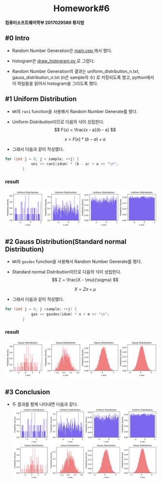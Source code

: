 # <center>Homework#6</center>

**컴퓨터소프트웨어학부 2017029589 류지범**



## #0 Intro

- Random Number Generation은 <A href = "https://github.com/llordly/MAT3008/blob/master/Homework%236/main.cpp" target = "self" > main.cpp </A>에서 했다.
- histogram은 <A href = "https://github.com/llordly/MAT3008/blob/master/Homework%236/draw_histogram.py" target = "self" > draw_histogram.py </A>로 그렸다.

- Random Number Generation의 결과는 uniform_distribution_n.txt, gauss_distribution_n.txt (n은 sample의 수) 로 저장되도록 했고, python에서 이 파일들을 읽어서 histogram을 그리도록 했다.

## #1 Uniform Distribution

- `NR`의 `ran1` function을 사용해서 Random Number Generate를 했다.

- Uniform Distribution이므로 다음의 식이 성립한다.
  $$
  F(x) = \frac{x - a}{b - a}
  $$

  $$
  x = F(x) * (b - a) + a
  $$

- 그래서 다음과 같이 작성했다.

```c++
for (int j = 0; j < sample; ++j) {
            uni << ran1(idum) * (b - a) + a << "\n";
        }
```

### result

<img src="https://github.com/llordly/MAT3008/blob/master/Homework%236/uniform_distribution.png?raw=true" style="zoom:70%;" />



## #2 Gauss Distribution(Standard normal Distribution)

- `NR`의 `gasdev` function을 사용해서 Random Number Generate를 했다.

- Standard normal Distribution이므로 다음의 식이 성립한다.
  $$
  Z = \frac{X - \mu}{\sigma}
  $$

  $$
  X = Z\sigma + \mu
  $$

- 그래서 다음과 같이 작성했다.

```c++
for (int j = 0; j <sample; ++j) {
            gas << gasdev(idum) * s + m << "\n";
        }
```

### result

<img src="https://github.com/llordly/MAT3008/blob/master/Homework%236/gauss_distribution.png?raw=true" style="zoom:70%;" />



## #3 Conclusion

- 두 결과를 함께 나타내면 다음과 같다.<img src="https://github.com/llordly/MAT3008/blob/master/Homework%236/distribution.png?raw=true" style="zoom:80%;" />